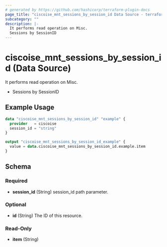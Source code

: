 ```yaml
---
# generated by https://github.com/hashicorp/terraform-plugin-docs
page_title: "ciscoise_mnt_sessions_by_session_id Data Source - terraform-provider-ciscoise"
subcategory: ""
description: |-
  It performs read operation on Misc.
  Sessions by SessionID
---
```


# ciscoise_mnt_sessions_by_session_id (Data Source)

It performs read operation on Misc.

- Sessions by SessionID

## Example Usage

```terraform
data "ciscoise_mnt_sessions_by_session_id" "example" {
  provider   = ciscoise
  session_id = "string"
}

output "ciscoise_mnt_sessions_by_session_id_example" {
  value = data.ciscoise_mnt_sessions_by_session_id.example.item
}
```

<!-- schema generated by tfplugindocs -->
## Schema

### Required

- **session_id** (String) session_id path parameter.

### Optional

- **id** (String) The ID of this resource.

### Read-Only

- **item** (String)


